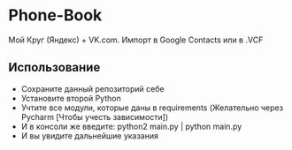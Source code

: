 Phone-Book
==========

Мой Круг (Яндекс) + VK.com. Импорт в Google Contacts или в .VCF

## Использование

- Сохраните данный репозиторий себе
- Установите второй Python 
- Учтите все модули, которые даны в requirements (Желательно через Pycharm [Чтобы учесть зависимости])
- И в консоли же введите: python2 main.py | python main.py
- И вы увидите дальнейшие указания
